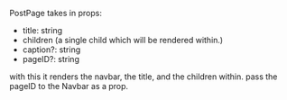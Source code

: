 PostPage takes in props:
- title: string
- children (a single child which will be rendered within.)
- caption?: string
- pageID?: string

with this it renders the navbar, the title, and the children within.
pass the pageID to the Navbar as a prop.